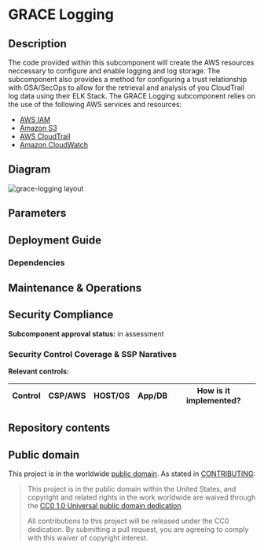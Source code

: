 # GRACE Logging

## Description
The code provided within this subcomponent will create the AWS resources neccessary to configure and enable logging and log storage.  The subcomponent also provides a method for configuring a trust relationship with GSA/SecOps to allow for the retrieval and analysis of you CloudTrail log data using their ELK Stack. The GRACE Logging subcomponent relies on the use of the following AWS services and resources:

* [AWS IAM](https://aws.amazon.com/iam/)
* [Amazon S3](https://aws.amazon.com/s3/)
* [AWS CloudTrail](https://aws.amazon.com/cloudtrail/)
* [Amazon CloudWatch](https://aws.amazon.com/cloudwatch/)

## Diagram
![grace-logging layout](http://www.plantuml.com/plantuml/proxy?cache=no&src=https://raw.github.com/GSA/grace-logging/grace-logging-documentation/res/diagram.uml)

## Parameters


## Deployment Guide

### Dependencies


## Maintenance & Operations


## Security Compliance
**Subcomponent approval status:** in assessment



### Security Control Coverage & SSP Naratives

**Relevant controls:**

Control | CSP/AWS | HOST/OS | App/DB | How is it implemented?
--- | --- | --- | --- | ---

## Repository contents


## Public domain

This project is in the worldwide [public domain](LICENSE.md). As stated in [CONTRIBUTING](CONTRIBUTING.md):

> This project is in the public domain within the United States, and copyright and related rights in the work worldwide are waived through the [CC0 1.0 Universal public domain dedication](https://creativecommons.org/publicdomain/zero/1.0/).
>
> All contributions to this project will be released under the CC0 dedication. By submitting a pull request, you are agreeing to comply with this waiver of copyright interest.
